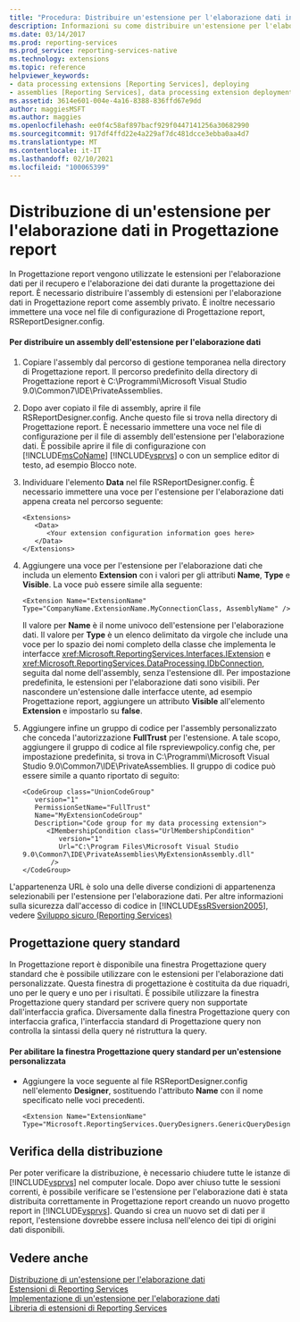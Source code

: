 ```yaml
---
title: "Procedura: Distribuire un'estensione per l'elaborazione dati in Progettazione report | Microsoft Docs"
description: Informazioni su come distribuire un'estensione per l'elaborazione dati in Progettazione report apprendendo quali voci aggiungere a file di configurazione specifici.
ms.date: 03/14/2017
ms.prod: reporting-services
ms.prod_service: reporting-services-native
ms.technology: extensions
ms.topic: reference
helpviewer_keywords:
- data processing extensions [Reporting Services], deploying
- assemblies [Reporting Services], data processing extension deployments
ms.assetid: 3614e601-004e-4a16-8388-836ffd67e9dd
author: maggiesMSFT
ms.author: maggies
ms.openlocfilehash: ee0f4c58af897bacf929f0447141256a30682990
ms.sourcegitcommit: 917df4ffd22e4a229af7dc481dcce3ebba0aa4d7
ms.translationtype: MT
ms.contentlocale: it-IT
ms.lasthandoff: 02/10/2021
ms.locfileid: "100065399"
---
```

# <a name="deploying-a-data-processing-extension-to-report-designer"></a>Distribuzione di un'estensione per l'elaborazione dati in Progettazione report
  In Progettazione report vengono utilizzate le estensioni per l'elaborazione dati per il recupero e l'elaborazione dei dati durante la progettazione dei report. È necessario distribuire l'assembly di estensioni per l'elaborazione dati in Progettazione report come assembly privato. È inoltre necessario immettere una voce nel file di configurazione di Progettazione report, RSReportDesigner.config.  
  
#### <a name="to-deploy-a-data-processing-extension-assembly"></a>Per distribuire un assembly dell'estensione per l'elaborazione dati  
  
1.  Copiare l'assembly dal percorso di gestione temporanea nella directory di Progettazione report. Il percorso predefinito della directory di Progettazione report è C:\Programmi\Microsoft Visual Studio 9.0\Common7\IDE\PrivateAssemblies.  
  
2.  Dopo aver copiato il file di assembly, aprire il file RSReportDesigner.config. Anche questo file si trova nella directory di Progettazione report. È necessario immettere una voce nel file di configurazione per il file di assembly dell'estensione per l'elaborazione dati. È possibile aprire il file di configurazione con [!INCLUDE[msCoName](../../../includes/msconame-md.md)] [!INCLUDE[vsprvs](../../../includes/vsprvs-md.md)] o con un semplice editor di testo, ad esempio Blocco note.  
  
3.  Individuare l'elemento **Data** nel file RSReportDesigner.config. È necessario immettere una voce per l'estensione per l'elaborazione dati appena creata nel percorso seguente:  
  
    ```  
    <Extensions>  
       <Data>  
          <Your extension configuration information goes here>  
       </Data>  
    </Extensions>  
    ```  
  
4.  Aggiungere una voce per l'estensione per l'elaborazione dati che includa un elemento **Extension** con i valori per gli attributi **Name**, **Type** e **Visible**. La voce può essere simile alla seguente:  
  
    ```  
    <Extension Name="ExtensionName" Type="CompanyName.ExtensionName.MyConnectionClass, AssemblyName" />  
    ```  
  
     Il valore per **Name** è il nome univoco dell'estensione per l'elaborazione dati. Il valore per **Type** è un elenco delimitato da virgole che include una voce per lo spazio dei nomi completo della classe che implementa le interfacce <xref:Microsoft.ReportingServices.Interfaces.IExtension> e <xref:Microsoft.ReportingServices.DataProcessing.IDbConnection>, seguita dal nome dell'assembly, senza l'estensione dll. Per impostazione predefinita, le estensioni per l'elaborazione dati sono visibili. Per nascondere un'estensione dalle interfacce utente, ad esempio Progettazione report, aggiungere un attributo **Visible** all'elemento **Extension** e impostarlo su **false**.  
  
5.  Aggiungere infine un gruppo di codice per l'assembly personalizzato che conceda l'autorizzazione **FullTrust** per l'estensione. A tale scopo, aggiungere il gruppo di codice al file rspreviewpolicy.config che, per impostazione predefinita, si trova in C:\Programmi\Microsoft Visual Studio 9.0\Common7\IDE\PrivateAssemblies. Il gruppo di codice può essere simile a quanto riportato di seguito:  
  
    ```  
    <CodeGroup class="UnionCodeGroup"  
       version="1"  
       PermissionSetName="FullTrust"  
       Name="MyExtensionCodeGroup"  
       Description="Code group for my data processing extension">  
          <IMembershipCondition class="UrlMembershipCondition"  
             version="1"  
             Url="C:\Program Files\Microsoft Visual Studio 9.0\Common7\IDE\PrivateAssemblies\MyExtensionAssembly.dll"  
           />  
    </CodeGroup>  
    ```  
  
 L'appartenenza URL è solo una delle diverse condizioni di appartenenza selezionabili per l'estensione per l'elaborazione dati. Per altre informazioni sulla sicurezza dall'accesso di codice in [!INCLUDE[ssRSversion2005](../../../includes/ssrsversion2005-md.md)], vedere [Sviluppo sicuro &#40;Reporting Services&#41;](../../../reporting-services/extensions/secure-development/secure-development-reporting-services.md)  
  
## <a name="generic-query-designer"></a>Progettazione query standard  
 In Progettazione report è disponibile una finestra Progettazione query standard che è possibile utilizzare con le estensioni per l'elaborazione dati personalizzate. Questa finestra di progettazione è costituita da due riquadri, uno per le query e uno per i risultati. È possibile utilizzare la finestra Progettazione query standard per scrivere query non supportate dall'interfaccia grafica. Diversamente dalla finestra Progettazione query con interfaccia grafica, l'interfaccia standard di Progettazione query non controlla la sintassi della query né ristruttura la query.  
  
#### <a name="to-enable-the-generic-query-designer-for-a-custom-extension"></a>Per abilitare la finestra Progettazione query standard per un'estensione personalizzata  
  
-   Aggiungere la voce seguente al file RSReportDesigner.config nell'elemento **Designer**, sostituendo l'attributo **Name** con il nome specificato nelle voci precedenti.  
  
    ```  
    <Extension Name="ExtensionName" Type="Microsoft.ReportingServices.QueryDesigners.GenericQueryDesigner,Microsoft.ReportingServices.QueryDesigners"/>  
    ```  
  
## <a name="verifying-the-deployment"></a>Verifica della distribuzione  
 Per poter verificare la distribuzione, è necessario chiudere tutte le istanze di [!INCLUDE[vsprvs](../../../includes/vsprvs-md.md)] nel computer locale. Dopo aver chiuso tutte le sessioni correnti, è possibile verificare se l'estensione per l'elaborazione dati è stata distribuita correttamente in Progettazione report creando un nuovo progetto report in [!INCLUDE[vsprvs](../../../includes/vsprvs-md.md)]. Quando si crea un nuovo set di dati per il report, l'estensione dovrebbe essere inclusa nell'elenco dei tipi di origini dati disponibili.  
  
## <a name="see-also"></a>Vedere anche  
 [Distribuzione di un'estensione per l'elaborazione dati](../../../reporting-services/extensions/data-processing/deploying-a-data-processing-extension.md)   
 [Estensioni di Reporting Services](../../../reporting-services/extensions/reporting-services-extensions.md)   
 [Implementazione di un'estensione per l'elaborazione dati](../../../reporting-services/extensions/data-processing/implementing-a-data-processing-extension.md)   
 [Libreria di estensioni di Reporting Services](../../../reporting-services/extensions/reporting-services-extension-library.md)  
  
  
